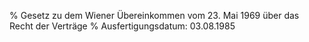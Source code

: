 % Gesetz zu dem Wiener Übereinkommen vom 23. Mai 1969 über das Recht der Verträge
% Ausfertigungsdatum: 03.08.1985
 